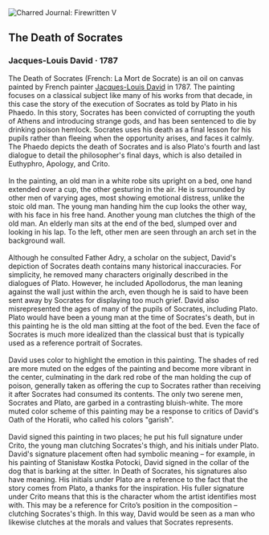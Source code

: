 <div class="artwork-of-the-day">
  <div class="container">
    <div class="img-wrapper">
      <img
        src="https://uploads1.wikiart.org/00129/images/jacques-louis-david/the-death-of-socrates.jpg!Large.jpg"
        alt="Charred Journal: Firewritten V" />
    </div>
    <div class="artwork-detail">
      <div class="artwork-origin"> 
        <h2 class="artwork-name">The Death of Socrates</h2>
        <h3 class="artist">
          Jacques-Louis David
                    ·  1787
        </h3>
      </div>
      <p class="description">
        <span class="artwork-description-text ng-binding" ng-bind-html="viewModel.ArtworkOfTheDay.Description | unsafe">The Death of Socrates (French: La Mort de Socrate) is an oil on canvas painted by French painter <a target="_blank" href="/en/jacques-louis-david">Jacques-Louis David</a> in 1787. The painting focuses on a classical subject like many of his works from that decade, in this case the story of the execution of Socrates as told by Plato in his Phaedo. In this story, Socrates has been convicted of corrupting the youth of Athens and introducing strange gods, and has been sentenced to die by drinking poison hemlock. Socrates uses his death as a final lesson for his pupils rather than fleeing when the opportunity arises, and faces it calmly. The Phaedo depicts the death of Socrates and is also Plato's fourth and last dialogue to detail the philosopher's final days, which is also detailed in Euthyphro, Apology, and Crito.
<br>
<br>In the painting, an old man in a white robe sits upright on a bed, one hand extended over a cup, the other gesturing in the air. He is surrounded by other men of varying ages, most showing emotional distress, unlike the stoic old man. The young man handing him the cup looks the other way, with his face in his free hand. Another young man clutches the thigh of the old man. An elderly man sits at the end of the bed, slumped over and looking in his lap. To the left, other men are seen through an arch set in the background wall.
<br>
<br>Although he consulted Father Adry, a scholar on the subject, David's depiction of Socrates death contains many historical inaccuracies. For simplicity, he removed many characters originally described in the dialogues of Plato. However, he included Apollodorus, the man leaning against the wall just within the arch, even though he is said to have been sent away by Socrates for displaying too much grief. David also misrepresented the ages of many of the pupils of Socrates, including Plato. Plato would have been a young man at the time of Socrates's death, but in this painting he is the old man sitting at the foot of the bed. Even the face of Socrates is much more idealized than the classical bust that is typically used as a reference portrait of Socrates.
<br>
<br>David uses color to highlight the emotion in this painting. The shades of red are more muted on the edges of the painting and become more vibrant in the center, culminating in the dark red robe of the man holding the cup of poison, generally taken as offering the cup to Socrates rather than receiving it after Socrates had consumed its contents. The only two serene men, Socrates and Plato, are garbed in a contrasting bluish-white. The more muted color scheme of this painting may be a response to critics of David's Oath of the Horatii, who called his colors "garish".
<br>
<br>David signed this painting in two places; he put his full signature under Crito, the young man clutching Socrates's thigh, and his initials under Plato. David's signature placement often had symbolic meaning – for example, in his painting of Stanisław Kostka Potocki, David signed in the collar of the dog that is barking at the sitter. In Death of Socrates, his signatures also have meaning. His initials under Plato are a reference to the fact that the story comes from Plato, a thanks for the inspiration. His fuller signature under Crito means that this is the character whom the artist identifies most with. This may be a reference for Crito’s position in the composition – clutching Socrates's thigh. In this way, David would be seen as a man who likewise clutches at the morals and values that Socrates represents.</span>
                        <div class="text-shadow-container" ng-show="showShadow" style=""></div>
      </p>
    </div>
  </div>

</div>
